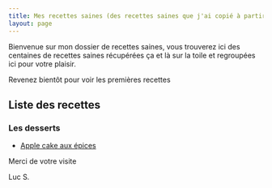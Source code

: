 ```yaml
---
title: Mes recettes saines (des recettes saines que j'ai copié à partir de plusieurs sites web)
layout: page
---
```


Bienvenue sur mon dossier de recettes saines, vous  trouverez ici  des centaines de recettes saines récupérées  ça  et là sur la  toile  et regroupées ici pour  votre plaisir.

Revenez bientôt pour  voir les premières recettes

## Liste des recettes 

### Les desserts 

* [Apple cake aux épices](https://lucsj.github.io/recettes/apple-cake-aux-epices/)


Merci de votre visite

Luc S.
